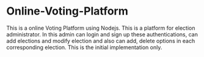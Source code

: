 # Online-Voting-Platform

This is a online Voting Platform using Nodejs.
This is a platform for election administrator.
In this admin can login and sign up these authentications, can add elections and modify election and also can add, delete options in each corresponding election. 
This is the initial implementation only.

